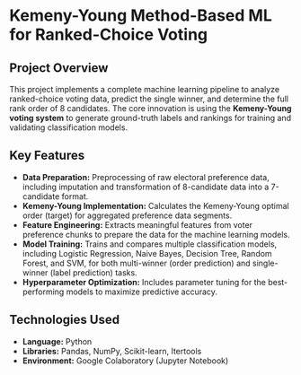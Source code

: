 # Kemeny-Young Method-Based ML for Ranked-Choice Voting

## Project Overview
This project implements a complete machine learning pipeline to analyze ranked-choice voting data, predict the single winner, and determine the full rank order of 8 candidates. The core innovation is using the **Kemeny-Young voting system** to generate ground-truth labels and rankings for training and validating classification models.

## Key Features
* **Data Preparation:** Preprocessing of raw electoral preference data, including imputation and transformation of 8-candidate data into a 7-candidate format.
* **Kemeny-Young Implementation:** Calculates the Kemeny-Young optimal order (target) for aggregated preference data segments.
* **Feature Engineering:** Extracts meaningful features from voter preference chunks to prepare the data for the machine learning models.
* **Model Training:** Trains and compares multiple classification models, including Logistic Regression, Naive Bayes, Decision Tree, Random Forest, and SVM, for both multi-winner (order prediction) and single-winner (label prediction) tasks.
* **Hyperparameter Optimization:** Includes parameter tuning for the best-performing models to maximize predictive accuracy.

## Technologies Used
* **Language:** Python
* **Libraries:** Pandas, NumPy, Scikit-learn, Itertools
* **Environment:** Google Colaboratory (Jupyter Notebook)
